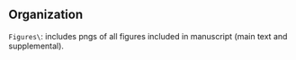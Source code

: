 ## Organization

`Figures\`: includes pngs of all figures included in manuscript (main text and supplemental).